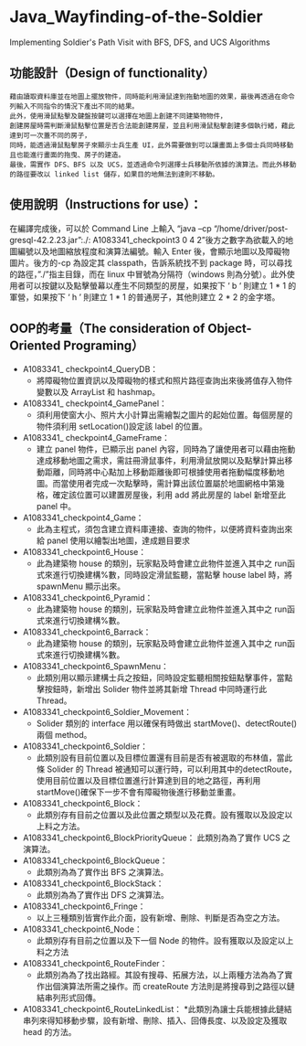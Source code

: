 # Java_Wayfinding-of-the-Soldier
Implementing Soldier's Path Visit with BFS, DFS, and UCS Algorithms

## 功能設計（Design of functionality）
```
藉由讀取資料庫並在地圖上擺放物件，同時能利用滑鼠達到拖動地圖的效果，最後再透過在命令列輸入不同指令的情況下產出不同的結果。  
此外，使用滑鼠點擊及鍵盤按鍵可以選擇在地圖上創建不同建築物物件，  
創建房屋時需判斷滑鼠點擊位置是否合法能創建房屋，並且利用滑鼠點擊創建多個執行緒，藉此達到可一次蓋不同的房子，  
同時，能透過滑鼠點擊房子來顯示士兵生產 UI，此外需要做到可以讓畫面上多個士兵同時移動且也能進行畫面的拖曳、房子的建造。  
最後，需實作 DFS、BFS 以及 UCS，並透過命令列選擇士兵移動所依據的演算法。而此外移動的路徑要改以 linked list 儲存，如果目的地無法到達則不移動。
```

## 使用說明（Instructions for use）：
在編譯完成後，可以於 Command Line 上輸入 “java –cp “/home/driver/post-gresql-42.2.23.jar”:./: A1083341_checkpoint3 0 4 2”後方之數字為欲載入的地圖編號以及地圖縮放程度和演算法編號。輸入 Enter 後，會顯示地圖以及障礙物圖片。後方的-cp 為設定其 classpath，告訴系統找不到 package 時，可以尋找的路徑，”./”指主目錄，而在 linux 中冒號為分隔符（windows 則為分號）。此外使用者可以按鍵以及點擊螢幕以產生不同類型的房屋，如果按下 ‘ b ‘ 則建立 1 * 1 的軍營，如果按下 ‘ h ’ 則建立 1 * 1 的普通房子，其他則建立 2 * 2 的金字塔。

## OOP的考量（The consideration of Object-Oriented Programing）
* A1083341_ checkpoint4_QueryDB：
  * 將障礙物位置資訊以及障礙物的樣式和照片路徑查詢出來後將值存入物件變數以及 ArrayList 和 hashmap。
* A1083341_ checkpoint4_GamePanel：
  * 須利用使窗大小、照片大小計算出需繪製之圖片的起始位置。每個房屋的物件須利用 setLocation()設定該 label 的位置。
* A1083341_ checkpoint4_GameFrame：
  * 建立 panel 物件，已顯示出 panel 內容，同時為了讓使用者可以藉由拖動達成移動地圖之需求，需註冊滑鼠事件，利用滑鼠放開以及點擊計算出移動距離，同時將中心點加上移動距離後即可根據使用者拖動幅度移動地圖。而當使用者完成一次點擊時，需計算出該位置屬於地圖網格中第幾格，確定該位置可以建置房屋後，利用 add 將此房屋的 label 新增至此panel 中。
* A1083341_checkpoint4_Game：
  * 此為主程式，須包含建立資料庫連接、查詢的物件，以便將資料查詢出來給 panel 使用以繪製出地圖，達成題目要求
* A1083341_checkpoint6_House：
  * 此為建築物 house 的類別，玩家點及時會建立此物件並進入其中之 run函式來進行切換建構%數，同時設定滑鼠監聽，當點擊 house label 時，將 spawnMenu 顯示出來。
* A1083341_checkpoint6_Pyramid：
  * 此為建築物 house 的類別，玩家點及時會建立此物件並進入其中之 run函式來進行切換建構%數。
* A1083341_checkpoint6_Barrack：
  * 此為建築物 house 的類別，玩家點及時會建立此物件並進入其中之 run函式來進行切換建構%數。
* A1083341_checkpoint6_SpawnMenu：
  * 此類別用以顯示建構士兵之按鈕，同時設定監聽相關按鈕點擊事件，當點擊按鈕時，新增出 Solider 物件並將其新增 Thread 中同時運行此Thread。
* A1083341_checkpoint6_Soldier_Movement：
  * Solider 類別的 interface 用以確保有時做出 startMove()、detectRoute()兩個 method。
* A1083341_checkpoint6_Soldier：
  * 此類別設有目前位置以及目標位置還有目前是否有被選取的布林值，當此條 Solider 的 Thread 被通知可以運行時，可以利用其中的detectRoute，使用目前位置以及目標位置進行計算達到目的地之路徑，再利用 startMove()確保下一步不會有障礙物後進行移動並重畫。
* A1083341_checkpoint6_Block：
  * 此類別存有目前之位置以及此位置之類型以及花費。設有獲取以及設定以上料之方法。
* A1083341_checkpoint6_BlockPriorityQueue：
此類別為為了實作 UCS 之演算法。
* A1083341_checkpoint6_BlockQueue：
  * 此類別為為了實作出 BFS 之演算法。
* A1083341_checkpoint6_BlockStack：
  * 此類別為為了實作出 DFS 之演算法。
* A1083341_checkpoint6_Fringe：
  * 以上三種類別皆實作此介面，設有新增、刪除、判斷是否為空之方法。
* A1083341_checkpoint6_Node：
  * 此類別存有目前之位置以及下一個 Node 的物件。設有獲取以及設定以上料之方法
* A1083341_checkpoint6_RouteFinder：
  * 此類別為為了找出路經。其設有搜尋、拓展方法，以上兩種方法為為了實作出個演算法所需之操作。而 createRoute 方法則是將搜尋到之路徑以鏈結串列形式回傳。
* A1083341_checkpoint6_RouteLinkedList：
  *此類別為讓士兵能根據此鏈結串列來得知移動步驟，設有新增、刪除、插入、回傳長度、以及設定及獲取 head 的方法。
